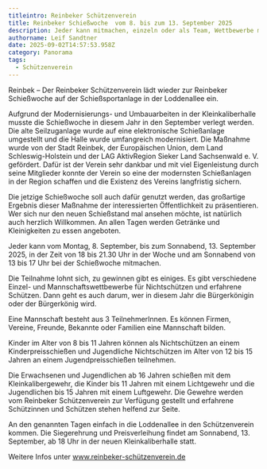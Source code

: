 ```yaml
---
titleintro: Reinbeker Schützenverein
title: Reinbeker Schießwoche  vom 8. bis zum 13. September 2025
description: Jeder kann mitmachen, einzeln oder als Team, Wettbewerbe mit tollen Preisen
authorname: Leif Sandtner
date: 2025-09-02T14:57:53.958Z
category: Panorama
tags:
  - Schützenverein
---
```

Reinbek – Der Reinbeker Schützenverein lädt wieder zur Reinbeker Schießwoche auf der Schießsportanlage in der Loddenallee ein.

Aufgrund der Modernisierungs- und Umbauarbeiten in der Kleinkaliberhalle musste die Schießwoche in diesem Jahr in den September verlegt werden. Die alte Seilzuganlage wurde auf eine elektronische Schießanlage umgestellt und die Halle wurde umfangreich modernisiert. Die Maßnahme wurde von der Stadt Reinbek, der Europäischen Union, dem Land Schleswig-Holstein und der LAG AktivRegion Sieker Land Sachsenwald e. V. gefördert. Dafür ist der Verein sehr dankbar und mit viel Eigenleistung durch seine Mitglieder konnte der Verein so eine der modernsten Schießanlagen in der Region schaffen und die Existenz des Vereins langfristig sichern.

Die jetzige Schießwoche soll auch dafür genutzt werden, das großartige Ergebnis dieser Maßnahme der interessierten Öffentlichkeit zu präsentieren. Wer sich nur den neuen Schießstand mal ansehen möchte, ist natürlich auch herzlich Willkommen. An allen Tagen werden Getränke und Kleinigkeiten zu essen angeboten.

Jeder kann vom Montag, 8. September, bis zum Sonnabend, 13. September 2025, in der Zeit von 18 bis 21.30 Uhr in der Woche und am Sonnabend von 13 bis 17 Uhr bei der Schießwoche mitmachen. 

Die Teilnahme lohnt sich, zu gewinnen gibt es einiges. Es gibt verschiedene Einzel- und Mannschaftswettbewerbe für Nichtschützen und erfahrene Schützen. Dann geht es auch darum, wer in diesem Jahr die Bürgerkönigin oder der Bürgerkönig wird.

Eine Mannschaft besteht aus 3 TeilnehmerInnen. Es können Firmen, Vereine, Freunde, Bekannte oder Familien eine Mannschaft bilden. 

Kinder im Alter von 8 bis 11 Jahren können als Nichtschützen an einem Kinderpreisschießen und Jugendliche Nichtschützen im Alter von 12 bis 15 Jahren an einem Jugendpreisschießen teilnehmen.

Die Erwachsenen und Jugendlichen ab 16 Jahren schießen mit dem Kleinkalibergewehr, die Kinder bis 11 Jahren mit einem Lichtgewehr und die Jugendlichen bis 15 Jahren mit einem Luftgewehr. Die Gewehre werden vom Reinbeker Schützenverein zur Verfügung gestellt und erfahrene Schützinnen und Schützen stehen helfend zur Seite.

An den genannten Tagen einfach in die Loddenallee in den Schützenverein kommen. Die Siegerehrung und Preisverleihung findet am Sonnabend, 13. September, ab 18 Uhr in der neuen Kleinkaliberhalle statt.

Weitere Infos unter www.reinbeker-schützenverein.de